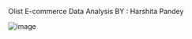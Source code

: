 Olist E-commerce Data Analysis
BY : Harshita Pandey

![image](https://user-images.githubusercontent.com/53274845/236128686-d35de7b5-e911-4e63-8766-d2950358d3a8.png)
